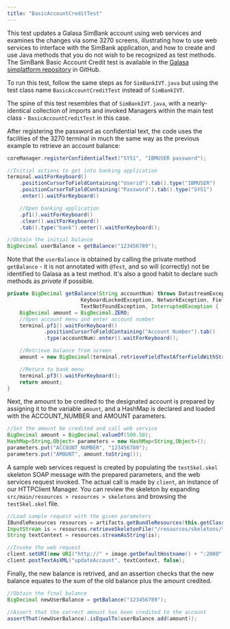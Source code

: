 ```yaml
---
title: "BasicAccountCreditTest"
---
```

This test updates a Galasa SimBank account using web services and examines the changes via some 3270 screens, illustrating how to use web services to interface with the SimBank application, and how to create and use Java methods that you do not wish to be recognized as test methods. The SimBank Basic Account Credit test is available in the <a href="https://github.com/galasa-dev/simplatform/blob/main/galasa-simbank-tests/dev.galasa.simbank.tests/src/main/java/dev/galasa/simbank/tests/BasicAccountCreditTest.java" target="_blank"> Galasa simplatform repository</a> in GitHub. 

To run this test, follow the same steps as for `SimBankIVT.java` but using the test class name `BasicAccountCreditTest` instead of `SimBankIVT`. 

The spine of this test resembles that of `SimBankIVT.java`, with a nearly-identical collection of imports and invoked Managers within the main test class - `BasicAccountCreditTest` in this case.

After registering the password as confidential text, the code uses the facilities of the 3270 terminal in much the same way as the previous example to retrieve an account balance:
```java
coreManager.registerConfidentialText("SYS1", "IBMUSER password");

//Initial actions to get into banking application
terminal.waitForKeyboard()
    .positionCursorToFieldContaining("Userid").tab().type("IBMUSER")
    .positionCursorToFieldContaining("Password").tab().type("SYS1")
    .enter().waitForKeyboard()

    //Open banking application
    .pf1().waitForKeyboard()
    .clear().waitForKeyboard()
    .tab().type("bank").enter().waitForKeyboard();

//Obtain the initial balance
BigDecimal userBalance = getBalance("123456789");
```
Note that the `userBalance` is obtained by calling the private method `getBalance` - it is not annotated with `@Test`, and so will (correctly) not be identified to Galasa as a test method. It's also a good habit to declare such methods as *private* if possible.

```java
private BigDecimal getBalance(String accountNum) throws DatastreamException, TimeoutException,
                        KeyboardLockedException, NetworkException, FieldNotFoundException,
                        TextNotFoundException, InterruptedException {
    BigDecimal amount = BigDecimal.ZERO;
    //Open account menu and enter account number
    terminal.pf1().waitForKeyboard()
            .positionCursorToFieldContaining("Account Number").tab()
            .type(accountNum).enter().waitForKeyboard();

    //Retrieve balance from screen
    amount = new BigDecimal(terminal.retrieveFieldTextAfterFieldWithString("Balance").trim());

    //Return to bank menu
    terminal.pf3().waitForKeyboard();
    return amount;
}
```

Next, the amount to be credited to the designated account is prepared by assigning it to the variable `amount`, and a HashMap is declared and loaded with the ACCOUNT_NUMBER and AMOUNT parameters.
```java
//Set the amount be credited and call web service
BigDecimal amount = BigDecimal.valueOf(500.50);
HashMap<String,Object> parameters = new HashMap<String,Object>();
parameters.put("ACCOUNT_NUMBER", "123456789");
parameters.put("AMOUNT", amount.toString());
```

A sample web services request is created by populating the `testSkel.skel` skeleton SOAP message with the prepared parameters, and the web services request invoked. The actual call is made by `client`, an instance of our HTTPClient Manager. You can review the skeleton by expanding `src/main/resources > resources > skeletons` and browsing the `testSkel.skel` file.
```java
//Load sample request with the given parameters
IBundleResources resources = artifacts.getBundleResources(this.getClass());
InputStream is = resources.retrieveSkeletonFile("/resources/skeletons/testSkel.skel", parameters);
String textContext = resources.streamAsString(is);

//Invoke the web request
client.setURI(new URI("http://" + image.getDefaultHostname() + ":2080"));
client.postTextAsXML("updateAccount", textContext, false);
```
Finally, the new balance is retrived, and an assertion checks that the new balance equates to the sum of the old balance plus the amount credited.
```java
//Obtain the final balance
BigDecimal newUserBalance = getBalance("123456789");

//Assert that the correct amount has been credited to the account
assertThat(newUserBalance).isEqualTo(userBalance.add(amount));
```
